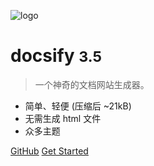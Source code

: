 <!-- _coverpage.md -->

![logo](https://img-blog.csdnimg.cn/img_convert/2154639578f8f6117061099350f638c8.png)

# docsify <small>3.5</small>

> 一个神奇的文档网站生成器。

- 简单、轻便 (压缩后 ~21kB)
- 无需生成 html 文件
- 众多主题

[GitHub](https://github.com/docsifyjs/docsify/)
[Get Started](README)